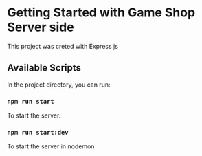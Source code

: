 # Getting Started with Game Shop Server side

This project was creted with Express js

## Available Scripts

In the project directory, you can run:

### `npm run start`

To start the server.

### `npm run start:dev`

To start the server in nodemon



